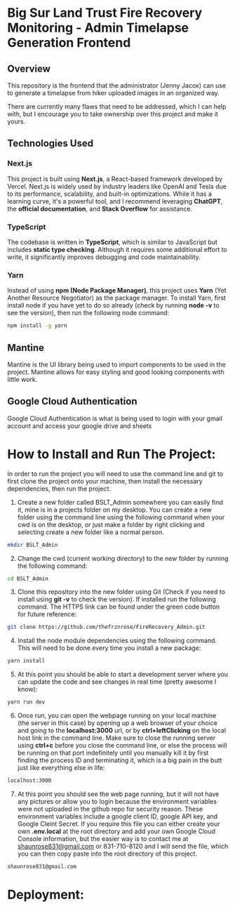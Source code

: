# Big Sur Land Trust Fire Recovery Monitoring - Admin Timelapse Generation Frontend

## Overview

This repository is the frontend that the administrator (Jenny Jacox) can use to generate a timelapse from hiker uploaded images in an organized way.

There are currently many flaws that need to be addressed, which I can help with, but I encourage you to take ownership over this project and make it yours.

## Technologies Used

### Next.js

This project is built using **Next.js**, a React-based framework developed by Vercel. Next.js is widely used by industry leaders like OpenAI and Tesla due to its performance, scalability, and built-in optimizations. While it has a learning curve, it's a powerful tool, and I recommend leveraging **ChatGPT**, the **official documentation**, and **Stack Overflow** for assistance.

### TypeScript

The codebase is written in **TypeScript**, which is similar to JavaScript but includes **static type checking**. Although it requires some additional effort to write, it significantly improves debugging and code maintainability.

### Yarn

Instead of using **npm (Node Package Manager)**, this project uses **Yarn** (Yet Another Resource Negotiator) as the package manager. To install Yarn, first install node if you have yet to do so already (check by running **node -v** to see the version), then run the following node command:

```sh
npm install -g yarn
```

## Mantine

Mantine is the UI library being used to import components to be used in the project. Mantine allows for easy styling and good looking components with little work.

## Google Cloud Authentication

Google Cloud Authentication is what is being used to login with your gmail account and access your google drive and sheets

# How to Install and Run The Project:

In order to run the project you will need to use the command line and git to first clone the project onto your machine, then install the necessary dependencies, then run the project.

1. Create a new folder called BSLT_Admin somewhere you can easily find it, mine is in a projects folder on my desktop. You can create a new folder using the command line using the following command when your cwd is on the desktop, or just make a folder by right clicking and selecting create a new folder like a normal person.

```sh
mkdir BSLT_Admin
```

2. Change the cwd (current working directory) to the new folder by running the following command:

```sh
cd BSLT_Admin
```

3. Clone this repository into the new folder using Git (Check if you need to install using **git -v** to check the version). If installed run the following command. The HTTPS link can be found under the green code button for future reference:

```sh
git clone https://github.com/thefrznrose/FireRecovery_Admin.git
```

4. Install the node module dependencies using the following command. This will need to be done every time you install a new package:

```sh
yarn install
```

5. At this point you should be able to start a development server where you can update the code and see changes in real time (pretty awesome I know):

```sh
yarn run dev
```

6. Once run, you can open the webpage running on your local machine (the server in this case) by opening up a web browser of your choice and going to the **localhost:3000** url, or by **ctrl+leftClicking** on the local host link in the command line. Make sure to close the running server using **ctrl+c** before you close the command line, or else the process will be running on that port indefinitely until you manually kill it by first finding the process ID and terminating it, which is a big pain in the butt just like everything else in life:

```sh
localhost:3000
```

7. At this point you should see the web page running, but it will not have any pictures or allow you to login because the environment variables were not uploaded in the github repo for security reason. These environment variables include a google client ID, google API key, and Google Cleint Secret. If you require this file you can either create your own **.env.local** at the root directory and add your own Google Cloud Console information, but the easier way is to contact me at shaunrose831@gmail.com or 831-710-8120 and I will send the file, which you can then copy paste into the root directory of this project.

```sh
shaunrose831@gmail.com
```

# Deployment:

